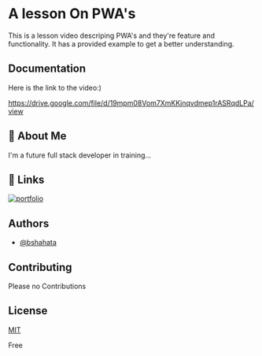 
# A lesson On PWA's


This is a lesson video descriping PWA's and they're feature and functionality. It has a provided example to get a better understanding.
## Documentation

Here is the link to the video:)

https://drive.google.com/file/d/19mpm08Vom7XmKKjnqvdmep1rASRqdLPa/view

## 🚀 About Me
I'm a future full stack developer in training...


## 🔗 Links
[![portfolio](https://img.shields.io/badge/my_portfolio-000?style=for-the-badge&logo=ko-fi&logoColor=white)](https://katherineoelsner.com/)



## Authors

- [@bshahata](https://www.github.com/bshahata)


## Contributing

Please no Contributions 


## License

[MIT](https://choosealicense.com/licenses/mit/)

Free